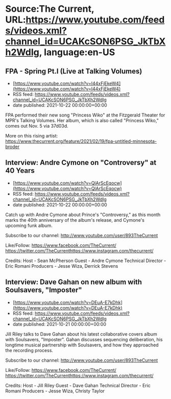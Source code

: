 # Source:The Current, URL:https://www.youtube.com/feeds/videos.xml?channel_id=UCAKcSON6PSG_JkTbXh2WdIg, language:en-US

## FPA - Spring Pt.I (Live at Talking Volumes)
 - [https://www.youtube.com/watch?v=I44xFjEkeW4](https://www.youtube.com/watch?v=I44xFjEkeW4)
 - RSS feed: https://www.youtube.com/feeds/videos.xml?channel_id=UCAKcSON6PSG_JkTbXh2WdIg
 - date published: 2021-10-22 00:00:00+00:00

FPA performed their new song "Princess Wiko" at the Fitzgerald Theater for MPR's Talking Volumes. Her album, which is also called "Princess Wiko," comes out Nov. 5 via 37d03d.

More on this rising artist: https://www.thecurrent.org/feature/2021/02/19/fpa-untitled-minnesota-broder

## Interview: Andre Cymone on "Controversy" at 40 Years
 - [https://www.youtube.com/watch?v=QlArScEqocw](https://www.youtube.com/watch?v=QlArScEqocw)
 - RSS feed: https://www.youtube.com/feeds/videos.xml?channel_id=UCAKcSON6PSG_JkTbXh2WdIg
 - date published: 2021-10-22 00:00:00+00:00

Catch up with Andre Cymone about Prince's "Controversy," as this month marks the 40th anniversary of the album's release, and Cymone's upcoming funk album.

Subscribe to our channel:
http://www.youtube.com/user/893TheCurrent

Like/Follow:
https://www.facebook.com/TheCurrent/​​​​
https://twitter.com/TheCurrent​​​​
https://www.instagram.com/thecurrent/

Credits:
Host - Sean McPherson
Guest - Andre Cymone
Technical Director - Eric Romani
Producers - Jesse Wiza, Derrick Stevens

## Interview: Dave Gahan on new album with Soulsavers, "Imposter"
 - [https://www.youtube.com/watch?v=DEuA-E7kDhk](https://www.youtube.com/watch?v=DEuA-E7kDhk)
 - RSS feed: https://www.youtube.com/feeds/videos.xml?channel_id=UCAKcSON6PSG_JkTbXh2WdIg
 - date published: 2021-10-21 00:00:00+00:00

Jill Riley talks to Dave Gahan about his latest collaborative covers album with Soulsavers, "Imposter". Gahan discusses sequencing deliberation, his longtime musical partnership with Soulsavers, and how they approached the recording process.

Subscribe to our channel:
http://www.youtube.com/user/893TheCurrent

Like/Follow:
https://www.facebook.com/TheCurrent/​​​​
https://twitter.com/TheCurrent​​​​
https://www.instagram.com/thecurrent/

Credits:
Host - Jill Riley
Guest - Dave Gahan
Technical Director - Eric Romani
Producers - Jesse Wiza, Christy Taylor

